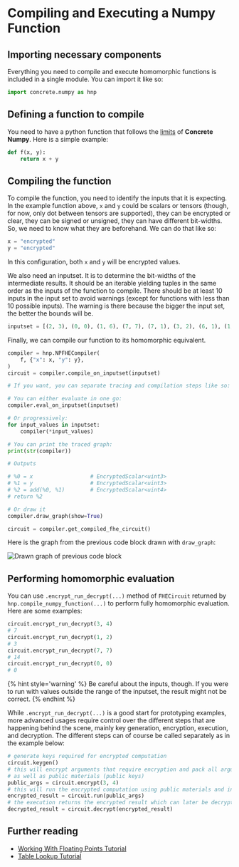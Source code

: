 # Compiling and Executing a Numpy Function

## Importing necessary components

Everything you need to compile and execute homomorphic functions is included in a single module. You can import it like so:

```python
import concrete.numpy as hnp
```

## Defining a function to compile

You need to have a python function that follows the [limits](../explanation/fhe_and_framework_limits.md) of **Concrete Numpy**. Here is a simple example:

<!--pytest-codeblocks:cont-->
```python
def f(x, y):
    return x + y
```

## Compiling the function

To compile the function, you need to identify the inputs that it is expecting. In the example function above, `x` and `y` could be scalars or tensors (though, for now, only dot between tensors are supported), they can be encrypted or clear, they can be signed or unsigned, they can have different bit-widths. So, we need to know what they are beforehand. We can do that like so:

<!--pytest-codeblocks:cont-->
```python
x = "encrypted"
y = "encrypted"
```

In this configuration, both `x` and `y` will be encrypted values.

We also need an inputset. It is to determine the bit-widths of the intermediate results. It should be an iterable yielding tuples in the same order as the inputs of the function to compile. There should be at least 10 inputs in the input set to avoid warnings (except for functions with less than 10 possible inputs). The warning is there because the bigger the input set, the better the bounds will be.

<!--pytest-codeblocks:cont-->
```python
inputset = [(2, 3), (0, 0), (1, 6), (7, 7), (7, 1), (3, 2), (6, 1), (1, 7), (4, 5), (5, 4)]
```

Finally, we can compile our function to its homomorphic equivalent.

<!--pytest-codeblocks:cont-->
```python
compiler = hnp.NPFHECompiler(
    f, {"x": x, "y": y},
)
circuit = compiler.compile_on_inputset(inputset)

# If you want, you can separate tracing and compilation steps like so:

# You can either evaluate in one go:
compiler.eval_on_inputset(inputset)

# Or progressively:
for input_values in inputset:
    compiler(*input_values)

# You can print the traced graph:
print(str(compiler))

# Outputs

# %0 = x                  # EncryptedScalar<uint3>
# %1 = y                  # EncryptedScalar<uint3>
# %2 = add(%0, %1)        # EncryptedScalar<uint4>
# return %2

# Or draw it
compiler.draw_graph(show=True)

circuit = compiler.get_compiled_fhe_circuit()

```

Here is the graph from the previous code block drawn with `draw_graph`:

![Drawn graph of previous code block](../../_static/howto/compiling_and_executing_example_graph.png)

## Performing homomorphic evaluation

You can use `.encrypt_run_decrypt(...)` method of `FHECircuit` returned by `hnp.compile_numpy_function(...)` to perform fully homomorphic evaluation. Here are some examples:

<!--pytest-codeblocks:cont-->
```python
circuit.encrypt_run_decrypt(3, 4)
# 7
circuit.encrypt_run_decrypt(1, 2)
# 3
circuit.encrypt_run_decrypt(7, 7)
# 14
circuit.encrypt_run_decrypt(0, 0)
# 0
```

{% hint style='warning' %}
Be careful about the inputs, though.
If you were to run with values outside the range of the inputset, the result might not be correct.
{% endhint %}

While `.encrypt_run_decrypt(...)` is a good start for prototyping examples, more advanced usages require control over the different steps that are happening behind the scene, mainly key generation, encryption, execution, and decryption. The different steps can of course be called separately as in the example below:

<!--pytest-codeblocks:cont-->
```python
# generate keys required for encrypted computation
circuit.keygen()
# this will encrypt arguments that require encryption and pack all arguments
# as well as public materials (public keys)
public_args = circuit.encrypt(3, 4)
# this will run the encrypted computation using public materials and inputs provided
encrypted_result = circuit.run(public_args)
# the execution returns the encrypted result which can later be decrypted
decrypted_result = circuit.decrypt(encrypted_result)
```

## Further reading

- [Working With Floating Points Tutorial](../tutorial/working_with_floating_points.md)
- [Table Lookup Tutorial](../tutorial/table_lookup.md)
